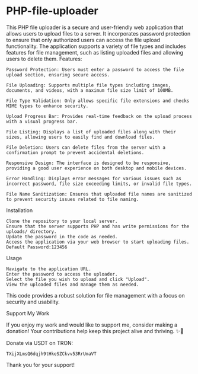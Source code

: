 # PHP-file-uploader
This PHP file uploader is a secure and user-friendly web application that allows users to upload files to a server. It incorporates password protection to ensure that only authorized users can access the file upload functionality. The application supports a variety of file types and includes features for file management, such as listing uploaded files and allowing users to delete them.
Features:


    Password Protection: Users must enter a password to access the file upload section, ensuring secure access.

    File Uploading: Supports multiple file types including images, documents, and videos, with a maximum file size limit of 100MB.

    File Type Validation: Only allows specific file extensions and checks MIME types to enhance security.

    Upload Progress Bar: Provides real-time feedback on the upload process with a visual progress bar.

    File Listing: Displays a list of uploaded files along with their sizes, allowing users to easily find and download files.

    File Deletion: Users can delete files from the server with a confirmation prompt to prevent accidental deletions.

    Responsive Design: The interface is designed to be responsive, providing a good user experience on both desktop and mobile devices.

    Error Handling: Displays error messages for various issues such as incorrect password, file size exceeding limits, or invalid file types.

    File Name Sanitization: Ensures that uploaded file names are sanitized to prevent security issues related to file naming.

Installation

    Clone the repository to your local server.
    Ensure that the server supports PHP and has write permissions for the uploads/ directory.
    Update the password in the code as needed.
    Access the application via your web browser to start uploading files.
    Default Password:123456

Usage

    Navigate to the application URL.
    Enter the password to access the uploader.
    Select the file you wish to upload and click "Upload".
    View the uploaded files and manage them as needed.

This code provides a robust solution for file management with a focus on security and usability.

Support My Work

If you enjoy my work and would like to support me, consider making a donation! Your contributions help keep this project alive and thriving. ✨🙏

Donate via USDT on TRON:

    TXijXLmsQ6dqjh9tHkeSZCkvv53RrUmaVT

Thank you for your support!
